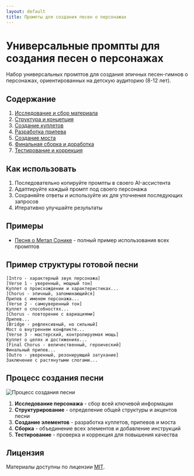 ```yaml
---
layout: default
title: Промпты для создания песен о персонажах
---
```


# Универсальные промпты для создания песен о персонажах

Набор универсальных промптов для создания эпичных песен-гимнов о персонажах, ориентированных на детскую аудиторию (8-12 лет).

## Содержание

1. [Исследование и сбор материала](prompts/01-research.md)
2. [Структура и концепция](prompts/02-structure.md)
3. [Создание куплетов](prompts/03-verses.md)
4. [Разработка припева](prompts/04-chorus.md)
5. [Создание моста](prompts/05-bridge.md)
6. [Финальная сборка и доработка](prompts/06-assembly.md)
7. [Тестирование и коррекция](prompts/07-testing.md)

## Как использовать

1. Последовательно копируйте промпты в своего AI-ассистента
2. Адаптируйте каждый промпт под своего персонажа
3. Сохраняйте ответы и используйте их для уточнения последующих запросов
4. Итеративно улучшайте результаты

## Примеры

- [Песня о Метал Сонике](samples/metal-sonic-song.md) - полный пример использования всех промптов

## Пример структуры готовой песни

```
[Intro - характерный звук персонажа]
[Verse 1 - уверенный, мощный тон]
Куплет о происхождении и характеристиках...
[Chorus - эпичный, запоминающийся]
Припев с именем персонажа...
[Verse 2 - самоуверенный тон]
Куплет о способностях...
[Chorus - повторение с вариациями]
Припев...
[Bridge - рефлексивный, но сильный]
Мост о внутреннем конфликте...
[Verse 3 - мастерский, контролируемая мощь]
Куплет о целях и достижениях...
[Final Chorus - величественный, героический]
Финальный припев...
[Outro - уверенный, резонирующий затухание]
Заключение с растянутыми слогами...
```

## Процесс создания песни

![Процесс создания песни](assets/images/process.png)

1. **Исследование персонажа** - сбор всей ключевой информации
2. **Структурирование** - определение общей структуры и акцентов песни
3. **Создание элементов** - разработка куплетов, припевов и моста
4. **Сборка** - объединение всех элементов и добавление инструкций
5. **Тестирование** - проверка и коррекция для повышения качества

## Лицензия

Материалы доступны по лицензии [MIT](LICENSE).